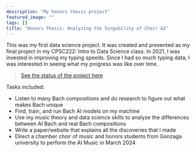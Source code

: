```yaml
---
description: "My honors thesis project"
featured_image: ""
tags: []
title: "Honors Thesis: Analyzing the Singability of Choir AI"
---
```


This was my first data science project. It was created and presented as my final project in my CPSC222: Intro to Data Science class. In 2021, I was invested in improving my typing speeds. Since I had so much typing data, I was interested in seeing what my progress was like over time.

> [See the status of the project here](https://github.com/TrevorBushnell/Singing-AI-Bach)

Tasks included:

* Listen to many Bach compositions and do research to figure out what makes Bach unique
* Find, train, and run Bach AI models on my machine
* Use my music theory and data science skills to analyze the differences between AI Bach and real Bach compositions
* Write a paper/website that explains all the discoveries that I made
* Direct a chamber choir of music and honors students from Gonzaga university to perform the AI Music in March 2024